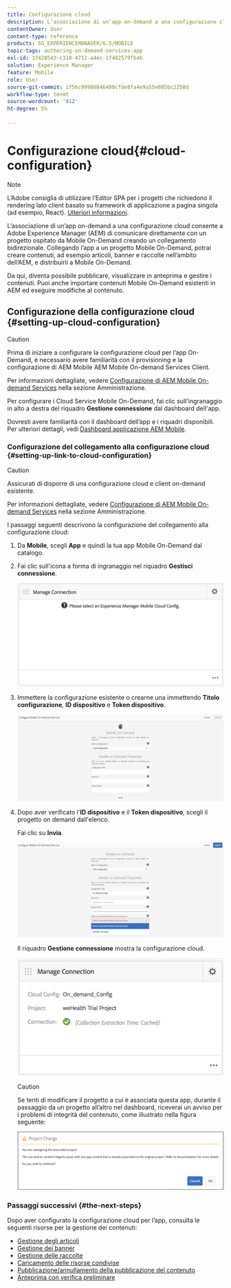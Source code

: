 ```yaml
---
title: Configurazione cloud
description: L’associazione di un’app on-demand a una configurazione cloud consente a Adobe Experience Manager (AEM) di comunicare direttamente con un progetto ospitato da Mobile On-Demand creando un collegamento bidirezionale. Per ulteriori informazioni, segui questa pagina.
contentOwner: User
content-type: reference
products: SG_EXPERIENCEMANAGER/6.5/MOBILE
topic-tags: authoring-on-demand-services-app
exl-id: 37428543-c310-4712-a4ec-1f482579fb4b
solution: Experience Manager
feature: Mobile
role: User
source-git-commit: 1f56c99980846400cfde8fa4e9a55e885bc2258d
workflow-type: tm+mt
source-wordcount: '412'
ht-degree: 5%

---
```


# Configurazione cloud{#cloud-configuration}

>[!NOTE]
>
>L’Adobe consiglia di utilizzare l’Editor SPA per i progetti che richiedono il rendering lato client basato su framework di applicazione a pagina singola (ad esempio, React). [Ulteriori informazioni](/help/sites-developing/spa-overview.md).

L’associazione di un’app on-demand a una configurazione cloud consente a Adobe Experience Manager (AEM) di comunicare direttamente con un progetto ospitato da Mobile On-Demand creando un collegamento bidirezionale. Collegando l’app a un progetto Mobile On-Demand, potrai creare contenuti, ad esempio articoli, banner e raccolte nell’ambito dell’AEM, e distribuirli a Mobile On-Demand.

Da qui, diventa possibile pubblicare, visualizzare in anteprima e gestire i contenuti. Puoi anche importare contenuti Mobile On-Demand esistenti in AEM ed eseguire modifiche al contenuto.

## Configurazione della configurazione cloud {#setting-up-cloud-configuration}

>[!CAUTION]
>
>Prima di iniziare a configurare la configurazione cloud per l’app On-Demand, è necessario avere familiarità con il provisioning e la configurazione di AEM Mobile AEM Mobile On-demand Services Client.
>
>Per informazioni dettagliate, vedere [Configurazione di AEM Mobile On-demand Services](/help/mobile/aem-mobile-setup.md) nella sezione Amministrazione.

Per configurare i Cloud Service Mobile On-Demand, fai clic sull&#39;ingranaggio in alto a destra del riquadro **Gestione connessione** dal dashboard dell&#39;app.

Dovresti avere familiarità con il dashboard dell’app e i riquadri disponibili. Per ulteriori dettagli, vedi [Dashboard applicazione AEM Mobile](/help/mobile/mobile-apps-ondemand-application-dashboard.md).

### Configurazione del collegamento alla configurazione cloud {#setting-up-link-to-cloud-configuration}

>[!CAUTION]
>
>Assicurati di disporre di una configurazione cloud e client on-demand esistente.
>
>Per informazioni dettagliate, vedere [Configurazione di AEM Mobile On-demand Services](/help/mobile/aem-mobile-setup.md) nella sezione Amministrazione.

I passaggi seguenti descrivono la configurazione del collegamento alla configurazione cloud:

1. Da **Mobile**, scegli **App** e quindi la tua app Mobile On-Demand dal catalogo.
1. Fai clic sull&#39;icona a forma di ingranaggio nel riquadro **Gestisci connessione**.

   ![chlimage_1-65](assets/chlimage_1-65.png)

1. Immettere la configurazione esistente o crearne una immettendo **Titolo configurazione**, **ID dispositivo** e **Token dispositivo**.

   ![chlimage_1-66](assets/chlimage_1-66.png)

1. Dopo aver verificato l&#39;**ID dispositivo** e il **Token dispositivo**, scegli il progetto on demand dall&#39;elenco.

   Fai clic su **Invia**.

   ![chlimage_1-67](assets/chlimage_1-67.png)

   Il riquadro **Gestione connessione** mostra la configurazione cloud.

   ![chlimage_1-68](assets/chlimage_1-68.png)

   >[!CAUTION]
   >
   >Se tenti di modificare il progetto a cui è associata questa app, durante il passaggio da un progetto all’altro nel dashboard, riceverai un avviso per i problemi di integrità del contenuto, come illustrato nella figura seguente:

   ![chlimage_1-69](assets/chlimage_1-69.png)

### Passaggi successivi {#the-next-steps}

Dopo aver configurato la configurazione cloud per l’app, consulta le seguenti risorse per la gestione dei contenuti:

* [Gestione degli articoli](/help/mobile/mobile-on-demand-managing-articles.md)
* [Gestione dei banner](/help/mobile/mobile-on-demand-managing-banners.md)
* [Gestione delle raccolte](/help/mobile/mobile-on-demand-managing-collections.md)
* [Caricamento delle risorse condivise](/help/mobile/mobile-on-demand-shared-resources.md)
* [Pubblicazione/annullamento della pubblicazione del contenuto](/help/mobile/mobile-on-demand-publishing-unpublishing.md)
* [Anteprima con verifica preliminare](/help/mobile/aem-mobile-manage-ondemand-services.md)

